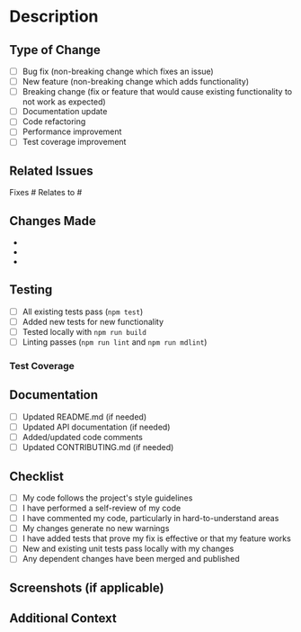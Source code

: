 # Description

<!-- Provide a clear and concise description of your changes -->

## Type of Change

<!-- Mark the relevant option with an "x" -->

- [ ] Bug fix (non-breaking change which fixes an issue)
- [ ] New feature (non-breaking change which adds functionality)
- [ ] Breaking change (fix or feature that would cause existing functionality to not work as expected)
- [ ] Documentation update
- [ ] Code refactoring
- [ ] Performance improvement
- [ ] Test coverage improvement

## Related Issues

<!-- Link to related issues using #issue_number -->

Fixes #
Relates to #

## Changes Made

<!-- List the specific changes you made -->

-
-
-

## Testing

<!-- Describe the tests you ran and how to reproduce them -->

- [ ] All existing tests pass (`npm test`)
- [ ] Added new tests for new functionality
- [ ] Tested locally with `npm run build`
- [ ] Linting passes (`npm run lint` and `npm run mdlint`)

### Test Coverage

<!-- If applicable, mention coverage changes -->

## Documentation

- [ ] Updated README.md (if needed)
- [ ] Updated API documentation (if needed)
- [ ] Added/updated code comments
- [ ] Updated CONTRIBUTING.md (if needed)

## Checklist

<!-- Ensure all items are checked before submitting -->

- [ ] My code follows the project's style guidelines
- [ ] I have performed a self-review of my code
- [ ] I have commented my code, particularly in hard-to-understand areas
- [ ] My changes generate no new warnings
- [ ] I have added tests that prove my fix is effective or that my feature works
- [ ] New and existing unit tests pass locally with my changes
- [ ] Any dependent changes have been merged and published

## Screenshots (if applicable)

<!-- Add screenshots to help explain your changes -->

## Additional Context

<!-- Add any other context about the pull request here -->
